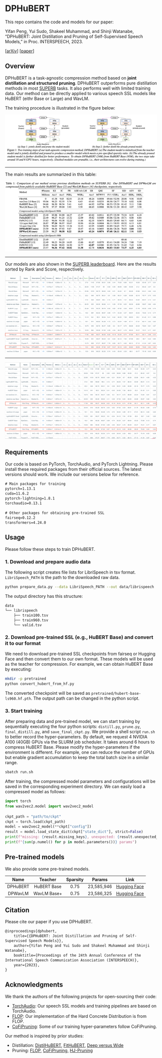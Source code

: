 # DPHuBERT

This repo contains the code and models for our paper: 

Yifan Peng, Yui Sudo, Shakeel Muhammad, and Shinji Watanabe, “DPHuBERT: Joint Distillation and Pruning of Self-Supervised Speech Models,” in Proc. INTERSPEECH, 2023.

[[arXiv](https://arxiv.org/abs/2305.17651)] [[paper](https://www.isca-speech.org/archive/interspeech_2023/peng23c_interspeech.html)]

## Overview

DPHuBERT is a task-agnostic compression method based on **joint distillation and structured pruning**. DPHuBERT outperforms pure distillation methods in most [SUPERB](https://superbbenchmark.org/leaderboard) tasks. It also performs well with limited training data. Our method can be directly applied to various speech SSL models like HuBERT (eithr Base or Large) and WavLM.

The training procedure is illustrated in the figure below:

![Training procedure of DPHuBERT](imgs/dphubert-train.png)

---

The main results are summarized in this table:

![DPHuBERT results](imgs/dphubert-results.png)

---

Our models are also shown in the [SUPERB leaderboard](https://superbbenchmark.org/leaderboard). Here are the results sorted by Rank and Score, respectively.

![SUPERB sorted by Rank](imgs/dphubert-superb.png)

---

![SUPERB sorted by Score](imgs/dphubert-superb-score.png)

## Requirements

Our code is based on PyTorch, TorchAudio, and PyTorch Lightning. Please install these required packages from their official sources. The latest versions should work. We include our versions below for reference.

```
# Main packages for training
pytorch=1.13.1
cuda=11.6.2
pytorch-lightning=1.8.1
torchaudio=0.13.1

# Other packages for obtaining pre-trained SSL
fairseq=0.12.2
transformers=4.24.0
```


## Usage

Please follow these steps to train DPHuBERT.

### 1. Download and prepare audio data

The following script creates file lists for LibriSpeech in tsv format. `LibriSpeech_PATH` is the path to the downloaded raw data.

```bash
python prepare_data.py --data LibriSpeech_PATH --out data/librispeech
```

The output directory has this structure:

```
data
└── librispeech
    ├── train100.tsv
    ├── train960.tsv
    └── valid.tsv
```

### 2. Download pre-trained SSL (e.g., HuBERT Base) and convert it to our format

We need to download pre-trained SSL checkpoints from fairseq or Hugging Face and then convert them to our own format. These models will be used as the teacher for compression. For example, we can obtain HuBERT Base by executing:

```bash
mkdir -p pretrained
python convert_hubert_from_hf.py
```

The converted checkpoint will be saved as `pretrained/hubert-base-ls960.hf.pth`. The output path can be changed in the python script.

### 3. Start training

After preparing data and pre-trained model, we can start training by sequentially executing the four python scripts: `distill.py`, `prune.py`, `final_distill.py`, and `save_final_ckpt.py`. We provide a shell script `run.sh` to better record the hyper-parameters. By default, we request 4 NVIDIA A100 (40GB) GPUs via the SLURM job scheduler. It takes around 6 hours to compress HuBERT Base. Please modify the hyper-parameters if the environment is different. For example, one can reduce the number of GPUs but enable gradient accumulation to keep the total batch size in a similar range.

```bash
sbatch run.sh
```

After training, the compressed model parameters and configurations will be saved in the corresponding experiment directory. We can easily load a compressed model as follows:

```python
import torch
from wav2vec2.model import wav2vec2_model

ckpt_path = "path/to/ckpt"
ckpt = torch.load(ckpt_path)
model = wav2vec2_model(**ckpt["config"])
result = model.load_state_dict(ckpt["state_dict"], strict=False)
print(f"missing: {result.missing_keys}, unexpected: {result.unexpected_keys}")
print(f"{sum(p.numel() for p in model.parameters())} params")
```


## Pre-trained models

We also provide some pre-trained models.

| Name | Teacher | Sparsity | Params | Link |
|:---:|:---:|:---:|:---:|:---:|
| DPHuBERT | HuBERT Base | 0.75 | 23,585,946 | [Hugging Face](https://huggingface.co/pyf98/DPHuBERT/blob/main/DPHuBERT-sp0.75.pth) |
| DPWavLM | WavLM Base+ | 0.75 | 23,586,325 | [Hugging Face](https://huggingface.co/pyf98/DPHuBERT/blob/main/DPWavLM-sp0.75.pth) |



## Citation

Please cite our paper if you use DPHuBERT.

```
@inproceedings{dphubert,
    title={{DPHuBERT: Joint Distillation and Pruning of Self-Supervised Speech Models}},
    author={Yifan Peng and Yui Sudo and Shakeel Muhammad and Shinji Watanabe},
    booktitle={Proceedings of the 24th Annual Conference of the International Speech Communication Association (INTERSPEECH)},
    year={2023},
}
```


## Acknowledgments

We thank the authors of the following projects for open-sourcing their code:
- [TorchAudio](https://github.com/pytorch/audio): Our speech SSL models and training pipelines are based on TorchAudio.
- [FLOP](https://github.com/asappresearch/flop): Our implementation of the Hard Concrete Distribution is from FLOP.
- [CoFiPruning](https://github.com/princeton-nlp/CoFiPruning): Some of our training hyper-parameters follow CoFiPruning.

Our method is inspired by prior studies:
- Distillation: [DistilHuBERT](https://arxiv.org/abs/2110.01900), [FitHuBERT](https://arxiv.org/abs/2207.00555), [Deep versus Wide](https://arxiv.org/abs/2207.06867)
- Pruning: [FLOP](https://arxiv.org/abs/1910.04732), [CoFiPruning](https://arxiv.org/abs/2204.00408), [HJ-Pruning](https://arxiv.org/abs/2302.14132)
